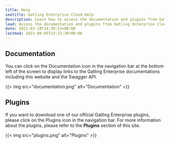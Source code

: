 ```yaml
---
title: Help
seotitle: Gatling Enterprise Cloud Help
description: Learn how to access the documentation and plugins from Gatling Enterprise Cloud.
lead: Access the documentation and plugins from Gatling Enterprise Cloud.
date: 2021-03-10T14:29:53+00:00
lastmod: 2021-08-05T13:13:30+00:00
---
```


## Documentation

You can click on the Documentation icon in the navigation bar at the bottom left of the screen to display links to the Gatling Enterprise documentations including this website and the Swagger API.

{{< img src="documentation.png" alt="Documentation" >}}

## Plugins

If you want to download one of our official Gatling Enterprise plugins, please click on the Plugins icon in the navigation bar.
For more information about the plugins, please refer to the **Plugins** section of this site.

{{< img src="plugins.png" alt="Plugins" >}}
